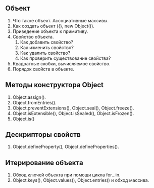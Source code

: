 ## Объект
1. Что такое объект. Ассоциативные массивы.
2. Как создать объект ({}, new Object()).
3. Приведение объекта к примитиву.
4. Свойство объекта.
   1. Как добавить свойство?
   2. Как изменить свойство?
   3. Как удалить свойство?
   4. Как проверить существование свойства?
5. Квадратные скобки, вычисляемое свойство.
6. Порядок свойств в объекте.

## Методы конструктора Object

1. Object.assign().
2. Object.fromEntries().
3. Object.preventExtensions(), Object.seal(), Object.freeze().
4. Object.isExtensible(), Object.isSealed(), Object.isFrozen().
5. Object.is()

## Дескрипторы свойств

1. Object.defineProperty(), Object.defineProperties().

## Итерирование объекта

1. Обход ключей объекта при помощи цикла for...in.
2. Object.keys(), Object.values(), Object.entries() и обход массива.

